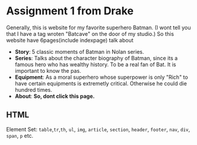 # Assignment 1 from Drake

Generally, this is website for my favorite superhero Batman. (I wont tell you that I have a tag wroten "Batcave" on the door of my studio.) So this website have 6pages(include indexpage) talk about 
- **Story**: 5 classic moments of Batman in Nolan series.
- **Series**: Talks about the character biography of Batman, since its a famous hero who has wealthy history. To be a real fan of Bat. It is important to know the pas.
- **Equipment**: As a moral superhero whose superpower is only "Rich" to have certain equipments is extremetly critical. Otherwise he could die hundred times.
- **About**: **So, dont click this page.**

## HTML
Element Set: `table`,`tr`,`th`, `ul`, `img`, `article`, `section`, `header`, `footer`, `nav`, `div`, `span`, `p` etc.
